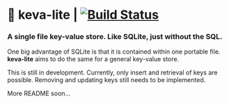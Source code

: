 # :key: keva-lite | [![Build Status](https://travis-ci.org/lawben/keva-lite.svg?branch=master)](https://travis-ci.org/lawben/keva-lite)
### A single file key-value store. Like SQLite, just without the SQL. 

One big advantage of SQLite is that it is contained within one portable file. **keva-lite** aims to do the same for a general key-value store.

This is still in development. Currently, only insert and retrieval of keys are possible. Removing and updating keys still needs to be implemented.

More README soon...
